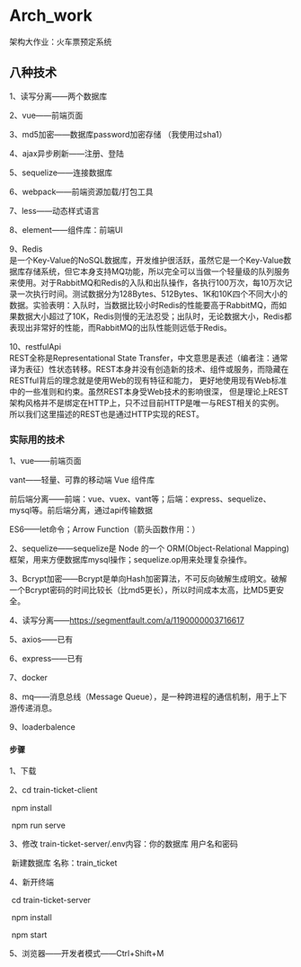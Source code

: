 # Arch_work
架构大作业：火车票预定系统


## 八种技术
1、读写分离——两个数据库</br>

2、vue——前端页面</br>

3、md5加密——数据库password加密存储 （我使用过sha1）</br>

4、ajax异步刷新——注册、登陆</br>

5、sequelize——连接数据库</br>

6、webpack——前端资源加载/打包工具</br>

7、less——动态样式语言</br>

8、element——组件库：前端UI</br>

9、Redis	</br>
是一个Key-Value的NoSQL数据库，开发维护很活跃，虽然它是一个Key-Value数据库存储系统，但它本身支持MQ功能，所以完全可以当做一个轻量级的队列服务来使用。对于RabbitMQ和Redis的入队和出队操作，各执行100万次，每10万次记录一次执行时间。测试数据分为128Bytes、512Bytes、1K和10K四个不同大小的数据。实验表明：入队时，当数据比较小时Redis的性能要高于RabbitMQ，而如果数据大小超过了10K，Redis则慢的无法忍受；出队时，无论数据大小，Redis都表现出非常好的性能，而RabbitMQ的出队性能则远低于Redis。</br>

10、restfulApi</br>
REST全称是Representational State Transfer，中文意思是表述（编者注：通常译为表征）性状态转移。REST本身并没有创造新的技术、组件或服务，而隐藏在RESTful背后的理念就是使用Web的现有特征和能力， 更好地使用现有Web标准中的一些准则和约束。虽然REST本身受Web技术的影响很深， 但是理论上REST架构风格并不是绑定在HTTP上，只不过目前HTTP是唯一与REST相关的实例。 所以我们这里描述的REST也是通过HTTP实现的REST。</br>



### 实际用的技术

1、vue——前端页面

vant——轻量、可靠的移动端 Vue 组件库

前后端分离——前端：vue、vuex、vant等；后端：express、sequelize、mysql等。前后端分离，通过api传输数据

ES6——let命令；Arrow Function（箭头函数作用：）

2、sequelize——sequelize是 Node 的一个 ORM(Object-Relational Mapping) 框架，用来方便数据库mysql操作；sequelize.op用来处理复杂操作。

3、Bcrypt加密——Bcrypt是单向Hash加密算法，不可反向破解生成明文。破解一个Bcrypt密码的时间比较长（比md5更长），所以时间成本太高，比MD5更安全。

4、读写分离——https://segmentfault.com/a/1190000003716617

5、axios——已有

6、express——已有

7、docker

8、mq——消息总线（Message Queue），是一种跨进程的通信机制，用于上下游传递消息。

9、loaderbalence



#### 步骤

1、下载

2、cd train-ticket-client 

​	npm install

​	npm run serve 

3、修改 train-ticket-server/.env内容：你的数据库 用户名和密码

​	新建数据库  名称：train_ticket

4、新开终端

​	cd train-ticket-server

​	npm install

​	npm start

5、浏览器——开发者模式——Ctrl+Shift+M

#### 
